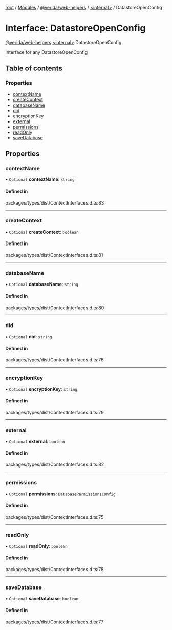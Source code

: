 [root](../README.md) / [Modules](../modules.md) / [@verida/web-helpers](../modules/verida_web_helpers.md) / [<internal\>](../modules/verida_web_helpers._internal_.md) / DatastoreOpenConfig

# Interface: DatastoreOpenConfig

[@verida/web-helpers](../modules/verida_web_helpers.md).[<internal\>](../modules/verida_web_helpers._internal_.md).DatastoreOpenConfig

Interface for any DatastoreOpenConfig

## Table of contents

### Properties

- [contextName](verida_web_helpers._internal_.DatastoreOpenConfig.md#contextname)
- [createContext](verida_web_helpers._internal_.DatastoreOpenConfig.md#createcontext)
- [databaseName](verida_web_helpers._internal_.DatastoreOpenConfig.md#databasename)
- [did](verida_web_helpers._internal_.DatastoreOpenConfig.md#did)
- [encryptionKey](verida_web_helpers._internal_.DatastoreOpenConfig.md#encryptionkey)
- [external](verida_web_helpers._internal_.DatastoreOpenConfig.md#external)
- [permissions](verida_web_helpers._internal_.DatastoreOpenConfig.md#permissions)
- [readOnly](verida_web_helpers._internal_.DatastoreOpenConfig.md#readonly)
- [saveDatabase](verida_web_helpers._internal_.DatastoreOpenConfig.md#savedatabase)

## Properties

### contextName

• `Optional` **contextName**: `string`

#### Defined in

packages/types/dist/ContextInterfaces.d.ts:83

___

### createContext

• `Optional` **createContext**: `boolean`

#### Defined in

packages/types/dist/ContextInterfaces.d.ts:81

___

### databaseName

• `Optional` **databaseName**: `string`

#### Defined in

packages/types/dist/ContextInterfaces.d.ts:80

___

### did

• `Optional` **did**: `string`

#### Defined in

packages/types/dist/ContextInterfaces.d.ts:76

___

### encryptionKey

• `Optional` **encryptionKey**: `string`

#### Defined in

packages/types/dist/ContextInterfaces.d.ts:79

___

### external

• `Optional` **external**: `boolean`

#### Defined in

packages/types/dist/ContextInterfaces.d.ts:82

___

### permissions

• `Optional` **permissions**: [`DatabasePermissionsConfig`](verida_web_helpers._internal_.DatabasePermissionsConfig.md)

#### Defined in

packages/types/dist/ContextInterfaces.d.ts:75

___

### readOnly

• `Optional` **readOnly**: `boolean`

#### Defined in

packages/types/dist/ContextInterfaces.d.ts:78

___

### saveDatabase

• `Optional` **saveDatabase**: `boolean`

#### Defined in

packages/types/dist/ContextInterfaces.d.ts:77

